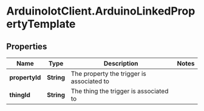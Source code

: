 # ArduinoIotClient.ArduinoLinkedPropertyTemplate

## Properties

Name | Type | Description | Notes
------------ | ------------- | ------------- | -------------
**propertyId** | **String** | The property the trigger is associated to | 
**thingId** | **String** | The thing the trigger is associated to | 


